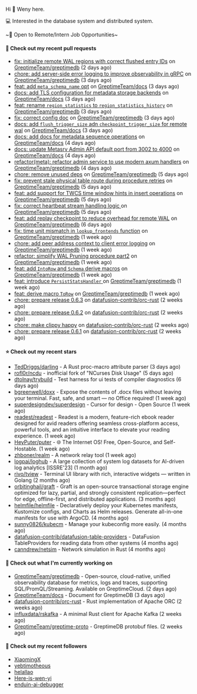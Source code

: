 Hi 👋 Weny here.

💻 Interested in the database system and distributed system.

~🍺 Open to Remote/Intern Job Opportunities~

#### 🔨 Check out my recent pull requests

- [fix: initialize remote WAL regions with correct flushed entry IDs](https://github.com/GreptimeTeam/greptimedb/pull/6856) on [GreptimeTeam/greptimedb](https://github.com/GreptimeTeam/greptimedb) (2 days ago)
- [chore: add server-side error logging to improve observability in gRPC](https://github.com/GreptimeTeam/greptimedb/pull/6846) on [GreptimeTeam/greptimedb](https://github.com/GreptimeTeam/greptimedb) (3 days ago)
- [feat: add `meta_schema_name` opt](https://github.com/GreptimeTeam/docs/pull/2071) on [GreptimeTeam/docs](https://github.com/GreptimeTeam/docs) (3 days ago)
- [docs: add TLS configuration for metadata storage backends](https://github.com/GreptimeTeam/docs/pull/2069) on [GreptimeTeam/docs](https://github.com/GreptimeTeam/docs) (3 days ago)
- [feat: rename `region_statistics` to `region_statistics_history`](https://github.com/GreptimeTeam/greptimedb/pull/6837) on [GreptimeTeam/greptimedb](https://github.com/GreptimeTeam/greptimedb) (3 days ago)
- [fix: correct config doc](https://github.com/GreptimeTeam/greptimedb/pull/6836) on [GreptimeTeam/greptimedb](https://github.com/GreptimeTeam/greptimedb) (3 days ago)
- [docs: add `flush_trigger_size` adn `checkpoint_trigger_size` for remote wal](https://github.com/GreptimeTeam/docs/pull/2068) on [GreptimeTeam/docs](https://github.com/GreptimeTeam/docs) (3 days ago)
- [docs: add docs for metadata sequence operations](https://github.com/GreptimeTeam/docs/pull/2066) on [GreptimeTeam/docs](https://github.com/GreptimeTeam/docs) (4 days ago)
- [docs: update Metasrv Admin API default port from 3002 to 4000](https://github.com/GreptimeTeam/docs/pull/2064) on [GreptimeTeam/docs](https://github.com/GreptimeTeam/docs) (4 days ago)
- [refactor(meta): refactor admin service to use modern axum handlers](https://github.com/GreptimeTeam/greptimedb/pull/6833) on [GreptimeTeam/greptimedb](https://github.com/GreptimeTeam/greptimedb) (4 days ago)
- [chore: remove unused deps](https://github.com/GreptimeTeam/greptimedb/pull/6828) on [GreptimeTeam/greptimedb](https://github.com/GreptimeTeam/greptimedb) (5 days ago)
- [fix: prevent stale physical table route during procedure retries](https://github.com/GreptimeTeam/greptimedb/pull/6825) on [GreptimeTeam/greptimedb](https://github.com/GreptimeTeam/greptimedb) (5 days ago)
- [feat: add support for TWCS time window hints in insert operations](https://github.com/GreptimeTeam/greptimedb/pull/6823) on [GreptimeTeam/greptimedb](https://github.com/GreptimeTeam/greptimedb) (5 days ago)
- [fix: correct heartbeat stream handling logic ](https://github.com/GreptimeTeam/greptimedb/pull/6821) on [GreptimeTeam/greptimedb](https://github.com/GreptimeTeam/greptimedb) (5 days ago)
- [feat: add replay checkpoint to reduce overhead for remote WAL](https://github.com/GreptimeTeam/greptimedb/pull/6816) on [GreptimeTeam/greptimedb](https://github.com/GreptimeTeam/greptimedb) (6 days ago)
- [fix: time unit mismatch in `lookup_frontends` function](https://github.com/GreptimeTeam/greptimedb/pull/6798) on [GreptimeTeam/greptimedb](https://github.com/GreptimeTeam/greptimedb) (1 week ago)
- [chore: add peer address context to client error logging](https://github.com/GreptimeTeam/greptimedb/pull/6793) on [GreptimeTeam/greptimedb](https://github.com/GreptimeTeam/greptimedb) (1 week ago)
- [refactor: simplify WAL Pruning procedure part2](https://github.com/GreptimeTeam/greptimedb/pull/6782) on [GreptimeTeam/greptimedb](https://github.com/GreptimeTeam/greptimedb) (1 week ago)
- [feat: add `IntoRow` and `Schema` derive macros](https://github.com/GreptimeTeam/greptimedb/pull/6778) on [GreptimeTeam/greptimedb](https://github.com/GreptimeTeam/greptimedb) (1 week ago)
- [feat: introduce `PersistStatsHandler` ](https://github.com/GreptimeTeam/greptimedb/pull/6777) on [GreptimeTeam/greptimedb](https://github.com/GreptimeTeam/greptimedb) (1 week ago)
- [feat: derive macro `ToRow`](https://github.com/GreptimeTeam/greptimedb/pull/6768) on [GreptimeTeam/greptimedb](https://github.com/GreptimeTeam/greptimedb) (1 week ago)
- [chore: prepare release 0.6.3](https://github.com/datafusion-contrib/orc-rust/pull/54) on [datafusion-contrib/orc-rust](https://github.com/datafusion-contrib/orc-rust) (2 weeks ago)
- [chore: prepare release 0.6.2](https://github.com/datafusion-contrib/orc-rust/pull/53) on [datafusion-contrib/orc-rust](https://github.com/datafusion-contrib/orc-rust) (2 weeks ago)
- [chore: make clippy happy](https://github.com/datafusion-contrib/orc-rust/pull/52) on [datafusion-contrib/orc-rust](https://github.com/datafusion-contrib/orc-rust) (2 weeks ago)
- [chore: prepare release 0.6.1](https://github.com/datafusion-contrib/orc-rust/pull/51) on [datafusion-contrib/orc-rust](https://github.com/datafusion-contrib/orc-rust) (2 weeks ago)

#### ⭐ Check out my recent stars

- [TedDriggs/darling](https://github.com/TedDriggs/darling) - A Rust proc-macro attribute parser (3 days ago)
- [rofl0r/ncdu](https://github.com/rofl0r/ncdu) - inofficial fork of &#34;NCurses Disk Usage&#34; (5 days ago)
- [dtolnay/trybuild](https://github.com/dtolnay/trybuild) - Test harness for ui tests of compiler diagnostics (6 days ago)
- [bgreenwell/doxx](https://github.com/bgreenwell/doxx) - Expose the contents of .docx files without leaving your terminal. Fast, safe, and smart — no Office required! (1 week ago)
- [superdesigndev/superdesign](https://github.com/superdesigndev/superdesign) - Cursor for design - Open Source (1 week ago)
- [readest/readest](https://github.com/readest/readest) - Readest is a modern, feature-rich ebook reader designed for avid readers offering seamless cross-platform access, powerful tools, and an intuitive interface to elevate your reading experience. (1 week ago)
- [HeyPuter/puter](https://github.com/HeyPuter/puter) - 🌐 The Internet OS! Free, Open-Source, and Self-Hostable. (1 week ago)
- [zhboner/realm](https://github.com/zhboner/realm) - A network relay tool (1 week ago)
- [logpai/loghub](https://github.com/logpai/loghub) - A large collection of system log datasets for AI-driven log analytics [ISSRE&#39;23] (1 month ago)
- [rivo/tview](https://github.com/rivo/tview) - Terminal UI library with rich, interactive widgets — written in Golang (2 months ago)
- [orbitinghail/graft](https://github.com/orbitinghail/graft) - Graft is an open-source transactional storage engine optimized for lazy, partial, and strongly consistent replication—perfect for edge, offline-first, and distributed applications. (3 months ago)
- [helmfile/helmfile](https://github.com/helmfile/helmfile) - Declaratively deploy your Kubernetes manifests, Kustomize configs, and Charts as Helm releases. Generate all-in-one manifests for use with ArgoCD. (4 months ago)
- [sunny0826/kubecm](https://github.com/sunny0826/kubecm) - Manage your kubeconfig more easily. (4 months ago)
- [datafusion-contrib/datafusion-table-providers](https://github.com/datafusion-contrib/datafusion-table-providers) - DataFusion TableProviders for reading data from other systems (4 months ago)
- [canndrew/netsim](https://github.com/canndrew/netsim) - Network simulation in Rust (4 months ago)

#### 👷 Check out what I'm currently working on

- [GreptimeTeam/greptimedb](https://github.com/GreptimeTeam/greptimedb) - Open-source, cloud-native, unified observability database for metrics, logs and traces, supporting SQL/PromQL/Streaming. Available on GreptimeCloud. (2 days ago)
- [GreptimeTeam/docs](https://github.com/GreptimeTeam/docs) - Document for GreptimeDB (3 days ago)
- [datafusion-contrib/orc-rust](https://github.com/datafusion-contrib/orc-rust) - Rust implementation of Apache ORC (2 weeks ago)
- [influxdata/rskafka](https://github.com/influxdata/rskafka) - A minimal Rust client for Apache Kafka (2 weeks ago)
- [GreptimeTeam/greptime-proto](https://github.com/GreptimeTeam/greptime-proto) - GreptimeDB protobuf files. (2 weeks ago)

#### 👯 Check out my recent followers

- [XiaomingX](https://github.com/XiaomingX)
- [yebtimotheous](https://github.com/yebtimotheous)
- [helallao](https://github.com/helallao)
- [Here-is-wen-yi](https://github.com/Here-is-wen-yi)
- [enduin-ai-debugger](https://github.com/enduin-ai-debugger)


